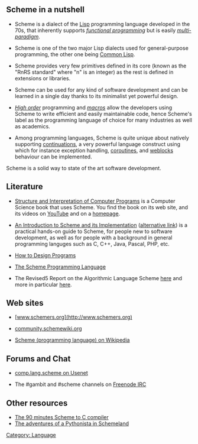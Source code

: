## Scheme in a nutshell

  - Scheme is a dialect of the
    [Lisp](http://en.wikipedia.org/wiki/Lisp_\(programming_language\))
    programming language developed in the 70s, that inherently supports
    *[functional
    programming](http://en.wikipedia.org/wiki/Functional_programming)*
    but is easily
    *[multi-paradigm](http://en.wikipedia.org/wiki/Multi-paradigm)*.

<!-- end list -->

  - Scheme is one of the two major Lisp dialects used for
    general-purpose programming, the other one being [Common
    Lisp](http://en.wikipedia.org/wiki/Common_Lisp).

<!-- end list -->

  - Scheme provides very few primitives defined in its core (known as
    the "RnRS standard" where "n" is an integer) as the rest is defined
    in extensions or libraries.

<!-- end list -->

  - Scheme can be used for any kind of software development and can be
    learned in a single day thanks to its minimalist yet powerful
    design.

<!-- end list -->

  - *[High
    order](http://en.wikipedia.org/wiki/Higher-order_programming)*
    programming and
    *[macros](http://people.csail.mit.edu/gregs/info-dylan-archive-html-2002/msg00070.html)*
    allow the developers using Scheme to write efficient and easily
    maintainable code, hence Scheme's label as the programming language
    of choice for many industries as well as academics.

<!-- end list -->

  - Among programming languages, Scheme is quite unique about natively
    supporting
    [continuations](http://community.schemewiki.org/?call-with-current-continuation),
    a very powerful language construct using which for instance
    exception handling,
    [coroutines](http://en.wikipedia.org/wiki/Coroutine), and
    [weblocks](http://common-lisp.net/project/cl-weblocks/) behaviour
    can be implemented.

Scheme is a solid way to state of the art software development.

## Literature

  - [Structure and Interpretation of Computer
    Programs](http://mitpress.mit.edu/sicp/) is a Computer Science book
    that uses Scheme. You find the book on its web site, and its videos
    on
    [YouTube](http://www.youtube.com/results?search_query=SICP+&search_type=&aq=f)
    and on a
    [homepage](http://groups.csail.mit.edu/mac/classes/6.001/abelson-sussman-lectures/).

<!-- end list -->

  - [An Introduction to Scheme and its
    Implementation](http://www.federated.com/~jim/schintro-v14/schintro_toc.html)
    ([alternative
    link](ftp://ftp.cs.utexas.edu/pub/garbage/cs345/schintro-v14/schintro_toc.html))
    is a practical hands-on guide to Scheme, for people new to software
    development, as well as for people with a background in general
    programming languges such as C, C++, Java, Pascal, PHP, etc.

<!-- end list -->

  - [How to Design Programs](http://www.htdp.org/)

<!-- end list -->

  - [The Scheme Programming Language](http://www.scheme.com/tspl3/)

<!-- end list -->

  - The Revised5 Report on the Algorithmic Language Scheme
    [here](http://schemers.org/Documents/Standards/R5RS/) and more in
    particular
    [here](http://schemers.org/Documents/Standards/R5RS/HTML/).

## Web sites

  - [www.schemers.org](http://www.schemers.org)

<!-- end list -->

  - [community.schemewiki.org](http://community.schemewiki.org/)

<!-- end list -->

  - [Scheme (programming language) on
    Wikipedia](http://en.wikipedia.org/wiki/Scheme_\(programming_language\))

## Forums and Chat

  - [comp.lang.scheme on
    Usenet](http://groups.google.com/group/comp.lang.scheme)

<!-- end list -->

  - The \#gambit and \#scheme channels on [Freenode
    IRC](http://www.mibbit.com)

## Other resources

  - [The 90 minutes Scheme to C
    compiler](http://www.iro.umontreal.ca/~boucherd/mslug/meetings/20041020/minutes-en.html)
  - [The adventures of a Pythonista in
    Schemeland](http://www.artima.com/weblogs/index.jsp?blogger=micheles)

[Category: Language](Category:_Language.md)
